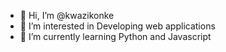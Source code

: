 - 👋 Hi, I’m @kwazikonke
- 👀 I’m interested in Developing web applications
- 🌱 I’m currently learning Python and Javascript


<!---
kwazikonke/kwazikonke is a ✨ special ✨ repository because its `README.md` (this file) appears on your GitHub profile.
You can click the Preview link to take a look at your changes.
--->
